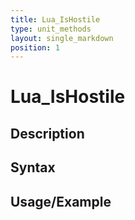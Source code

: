 ```yaml
---
title: Lua_IsHostile
type: unit_methods
layout: single_markdown
position: 1
---
```


# Lua_IsHostile

## Description

## Syntax

## Usage/Example


